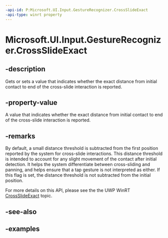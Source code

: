 ```yaml
---
-api-id: P:Microsoft.UI.Input.GestureRecognizer.CrossSlideExact
-api-type: winrt property
---
```


# Microsoft.UI.Input.GestureRecognizer.CrossSlideExact

<!--
public bool CrossSlideExact { get; set; }
-->

## -description

Gets or sets a value that indicates whether the exact distance from initial contact to end of the cross-slide interaction is reported.

## -property-value

A value that indicates whether the exact distance from initial contact to end of the cross-slide interaction is reported.

## -remarks

By default, a small distance threshold is subtracted from the first position reported by the system for cross-slide interactions. This distance threshold is intended to account for any slight movement of the contact after initial detection. It helps the system differentiate between cross-sliding and panning, and helps ensure that a tap gesture is not interpreted as either. If this flag is set, the distance threshold is not subtracted from the initial position.

For more details on this API, please see the the UWP WinRT [CrossSlideExact](/uwp/api/windows.ui.input.gesturerecognizer.crossslideexact) topic.

## -see-also

## -examples
